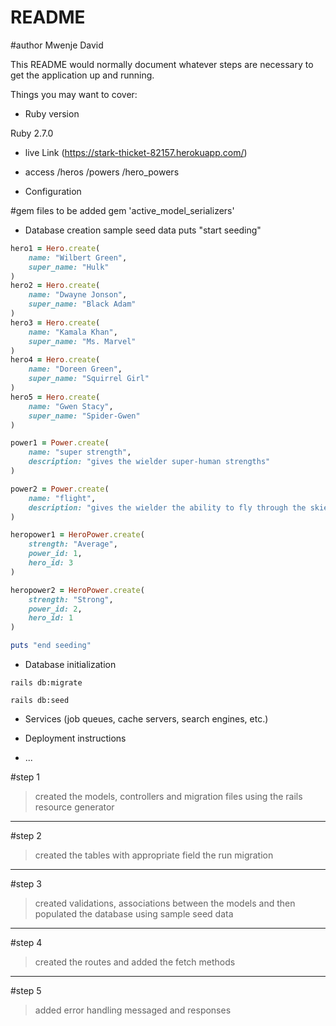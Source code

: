 # README
#author
Mwenje David

This README would normally document whatever steps are necessary to get the
application up and running.

Things you may want to cover:

* Ruby version

Ruby 2.7.0

* live Link
(https://stark-thicket-82157.herokuapp.com/)

* access
    /heros
    /powers
    /hero_powers

* Configuration

#gem files to be added
gem 'active_model_serializers'


* Database creation
sample seed data
puts "start seeding"

```ruby
hero1 = Hero.create(
    name: "Wilbert Green",
    super_name: "Hulk"
)
hero2 = Hero.create(
    name: "Dwayne Jonson",
    super_name: "Black Adam"
)
hero3 = Hero.create(
    name: "Kamala Khan",
    super_name: "Ms. Marvel"
)
hero4 = Hero.create(
    name: "Doreen Green",
    super_name: "Squirrel Girl"
)
hero5 = Hero.create(
    name: "Gwen Stacy",
    super_name: "Spider-Gwen"
)

power1 = Power.create(
    name: "super strength",
    description: "gives the wielder super-human strengths"
)

power2 = Power.create(
    name: "flight",
    description: "gives the wielder the ability to fly through the skies at supersonic speed"
)

heropower1 = HeroPower.create(
    strength: "Average",
    power_id: 1,
    hero_id: 3
)

heropower2 = HeroPower.create(
    strength: "Strong",
    power_id: 2,
    hero_id: 1
)

puts "end seeding"
```

* Database initialization

`rails db:migrate`

`rails db:seed`

* Services (job queues, cache servers, search engines, etc.)

* Deployment instructions

* ...

#step 1
> created the models, controllers and migration files using the rails resource generator
***
#step 2
> created the tables with appropriate field the run migration
***
#step 3
> created validations, associations between the models and then populated the database using sample seed data
***
#step 4
> created the routes and added the fetch methods
***
#step 5
> added error handling messaged and responses
